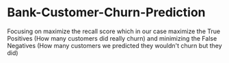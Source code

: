 # Bank-Customer-Churn-Prediction
Focusing on maximize the recall score which in our case maximize the True Positives (How many customers did really churn) and minimizing the False Negatives (How many customers we predicted they wouldn't churn but they did) 
